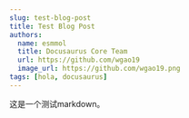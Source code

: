 ```yaml
---
slug: test-blog-post
title: Test Blog Post
authors:
  name: esmmol
  title: Docusaurus Core Team
  url: https://github.com/wgao19
  image_url: https://github.com/wgao19.png
tags: [hola, docusaurus]
---
```


这是一个测试markdown。